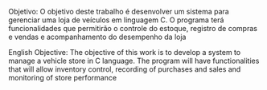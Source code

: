 Objetivo: O objetivo deste trabalho é desenvolver um sistema para gerenciar uma loja de veículos em 
linguagem C. O programa terá funcionalidades que permitirão o controle do estoque, registro de 
compras e vendas e acompanhamento do desempenho da loja

English
Objective: The objective of this work is to develop a system to manage a vehicle store in C language. The program will have functionalities that will allow inventory control, recording of purchases and sales and monitoring of store performance
